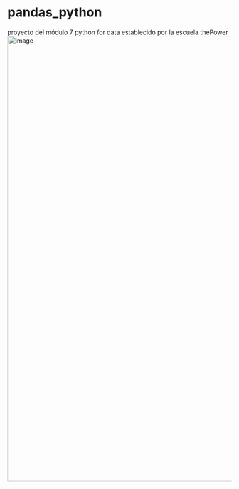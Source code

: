 # pandas_python
proyecto del módulo 7 python for data establecido por la escuela thePower
<img width="1200" height="1000" alt="image" src="https://github.com/user-attachments/assets/32ae0c4c-717e-4694-9c25-fcf13ca4efcb" />
